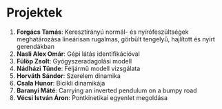 # Projektek

1. __Forgács Tamás__: Keresztirányú normál- és nyírófeszültségek meghatározása lineárisan rugalmas, görbült tengelyű, hajlított és nyírt gerendákban
2. __Nasli Alex Omár__: Gépi látás identifikációval
3. __Fülöp Zsolt__: Gyógyszeradagolási modell
4. __Nádházi Tünde__: Féljármű modell vizsgálata
5. __Horváth Sándor__: Szerelem dinamika
6. __Csala Hunor__: Bicikli dinamikája
7. __Baranyi Máté__: Carrying an inverted pendulum on a bumpy road
8. __Vécsi István Áron__: Pontkinetikai egyenlet megoldása